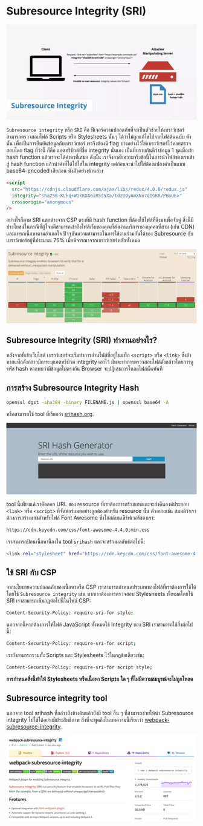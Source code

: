 # Subresource Integrity (SRI)

![](images/subresource-integrity-lg@2x.webp)

`Subresource integrity` หรือ `SRI` คือ ฟีเจอร์ความปลอดภัยที่จะเป็นตัวช่วยให้เบราว์เซอร์ สามารถตรวจสอบไฟล์ Scripts หรือ Stylesheets นั้นๆ ได้ว่าไม่ถูกแก้ไขไปจากไฟล์ต้นฉบับ ดังนั้น เพื่อเป็นการยืนยันข้อมูลกับเบราว์เซอร์ เราจึงต้องมี flag บางอย่างไว้ให้เบราว์เซอร์ไว้คอยตรวจสอบโดย flag ที่ว่านี้ ก็คือ แอตทริบิวต์ที่ชื่อ integrity นั่นเอง เป็นที่ทราบกันดีว่าข้อมูล 1 ชุดเมื่อเข้า hash function แล้วเราจะได้ค่าคงที่เสมอ ดังนั้น เราจึงอาศัยความจริงข้อนี้ในการนำไฟล์ของเราเข้าสู่ hash function แล้วนำค่าที่ได้ไปใส่ใน integrity แต่ก่อนจะนำไปใส่ต้องแปลงค่าเป็นแบบ base64-encoded เสียก่อน ดังตัวอย่างด้านล่าง

```html 
<script
  src="https://cdnjs.cloudflare.com/ajax/libs/redux/4.0.0/redux.js"
  integrity="sha256-KLkq+W1kKUA6iR5s5Xa/tdzU0yAmXNu7qIGKR/PBoUE="
  crossorigin="anonymous"
/>
```

อย่างไรก็ตาม SRI แตกต่างจาก CSP ตรงที่มี hash function ที่ต้องใช้ไฟล์ที่ดึงมาเพื่อจับคู่ สิ่งนี้มีประโยชน์ในกรณีที่ผู้โจมตีสามารถเข้าถึงไฟล์เว็บของคุณที่ส่งผ่านบริการของบุคคลที่สาม (เช่น CDN) และแทรกเนื้อหาตามอำเภอใจ ปัจจุบันความสามารถในการใช้งานร่วมกันได้ของ Subresource กับเบราว์เซอร์อยู่ที่ประมาณ 75% เมื่อพิจารณาจากเบราว์เซอร์หลักทั้งหมด 

![](images/subresource-integrity-support-2018-1-lg@2x.webp)

## Subresource Integrity (SRI) ทำงานอย่างไร?

หลังจากที่เข้าเว็บไซต์ เบราว์เซอร์จะเริ่มทำการอ่านไฟล์ที่อยู่ในแท็ก `<script>` หรือ `<link>` ซึ่งถ้าหากแท็กดังกล่าวมีการะบุแอตทริบิวต์ integrity เอาไว้ มันจะทำการตรวจสอบไฟล์ดังกล่าวโดยการดูรหัส hash หากพบว่ามีข้อมูลไม่ตรงกัน Browser จะปฎิเสธการโหลดไฟล์นั้นทันที 

## การสร้าง Subresource Integrity Hash

```bash
openssl dgst -sha384 -binary FILENAME.js | openssl base64 -A
```
หรือสามารถใช้ tool ที่เรียกว่า [srihash.org](https://www.srihash.org/).

![](images/sri-hash-generator-lg@2x.webp)

tool นี้เพียงแค่เราคัดลอก URL ของ resource ที่เราต้องการสร้างแฮชและจะส่งคืนองค์ประกอบ `<link>` หรือ `<script>` ที่จัดฟอร์แมตอย่างถูกต้องสำหรับ resource นั้น ตัวอย่างเช่น สมมติว่าเราต้องการสร้างแฮชสำหรับไฟล์ Font Awesome ซึ่งโฮสต์บนเซิร์ฟเวอร์ของเรา: 

```bash
https://cdn.keycdn.com/css/font-awesome-4.4.0.min.css
```

เราสามารถป้อนเนื้อหานี้ลงใน tool `srihash` และจะสร้างผลลัพธ์ต่อไปนี้: 

```bash
<link rel="stylesheet" href="https://cdn.keycdn.com/css/font-awesome-4.4.0.min.css" integrity="sha384-MI32KR77SgI9QAPUs+6R7leEOwtop70UsjEtFEezfKnMjXWx15NENsZpfDgq8m8S" crossorigin="anonymous">
```
## ใช้ SRI กับ CSP

จากนโยบายความปลอดภัยของเนื้อหาหรือ CSP เราสามารถกำหนดประเภทของไฟล์ที่เราต้องการใช้ได้ โดยใช้ `Subresource integrity` เช่น หากเราต้องการตรวจสอบ Stylesheets ทั้งหมดโดยใช้ SRI เราสามารถเพิ่มกฎต่อไปนี้ในไฟล์ CSP: 

```bash
Content-Security-Policy: require-sri-for style;
```
นอกจากนี้หากต้องการให้ไฟล์ JavaScript ทั้งหมดใช้ Integrity ของ SRI เราสามารถใช้สิ่งต่อไปนี้:

```bash
Content-Security-Policy: require-sri-for script;
```

เรายังสามารถรวมทั้ง Scripts และ Stylesheets ไว้ในกฎข้อเดียวเช่น:

```bash
Content-Security-Policy: require-sri-for script style;
```
**การกำหนดสิ่งนี้ทำให้ Stylesheets หรือเนื้อหา Scripts ใด ๆ ที่ไม่มีความสมบูรณ์จะไม่ถูกโหลด**

## Subresource integrity tool

นอกจาก tool srihash ที่กล่าวถึงข้างต้นแล้วยังมี tool อื่น ๆ ที่สามารถช่วยให้นำ Subresource integrity ไปใช้ได้อย่างมีประสิทธิภาพ สิ่งที่จะพูดถึงในบทความนี้เรียกว่า [webpack-subresource-integrity](https://www.npmjs.com/package/webpack-subresource-integrity). 

![](images/webpack.png)

